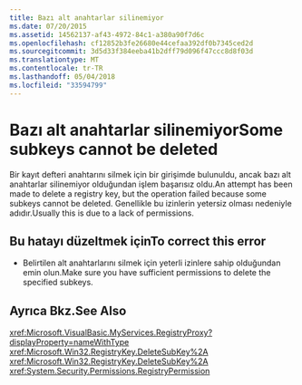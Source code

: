 ```yaml
---
title: Bazı alt anahtarlar silinemiyor
ms.date: 07/20/2015
ms.assetid: 14562137-af43-4972-84c1-a380a90f7d6c
ms.openlocfilehash: cf12852b3fe26680e44cefaa392df0b7345ced2d
ms.sourcegitcommit: 3d5d33f384eeba41b2dff79d096f47ccc8d8f03d
ms.translationtype: MT
ms.contentlocale: tr-TR
ms.lasthandoff: 05/04/2018
ms.locfileid: "33594799"
---
```

# <a name="some-subkeys-cannot-be-deleted"></a><span data-ttu-id="63ee0-102">Bazı alt anahtarlar silinemiyor</span><span class="sxs-lookup"><span data-stu-id="63ee0-102">Some subkeys cannot be deleted</span></span>
<span data-ttu-id="63ee0-103">Bir kayıt defteri anahtarını silmek için bir girişimde bulunuldu, ancak bazı alt anahtarlar silinemiyor olduğundan işlem başarısız oldu.</span><span class="sxs-lookup"><span data-stu-id="63ee0-103">An attempt has been made to delete a registry key, but the operation failed because some subkeys cannot be deleted.</span></span> <span data-ttu-id="63ee0-104">Genellikle bu izinlerin yetersiz olması nedeniyle adıdır.</span><span class="sxs-lookup"><span data-stu-id="63ee0-104">Usually this is due to a lack of permissions.</span></span>  
  
## <a name="to-correct-this-error"></a><span data-ttu-id="63ee0-105">Bu hatayı düzeltmek için</span><span class="sxs-lookup"><span data-stu-id="63ee0-105">To correct this error</span></span>  
  
-   <span data-ttu-id="63ee0-106">Belirtilen alt anahtarlarını silmek için yeterli izinlere sahip olduğundan emin olun.</span><span class="sxs-lookup"><span data-stu-id="63ee0-106">Make sure you have sufficient permissions to delete the specified subkeys.</span></span>  
  
## <a name="see-also"></a><span data-ttu-id="63ee0-107">Ayrıca Bkz.</span><span class="sxs-lookup"><span data-stu-id="63ee0-107">See Also</span></span>  
 <xref:Microsoft.VisualBasic.MyServices.RegistryProxy?displayProperty=nameWithType>  
 <xref:Microsoft.Win32.RegistryKey.DeleteSubKey%2A>  
 <xref:Microsoft.Win32.RegistryKey.DeleteSubKey%2A>  
 <xref:System.Security.Permissions.RegistryPermission>
